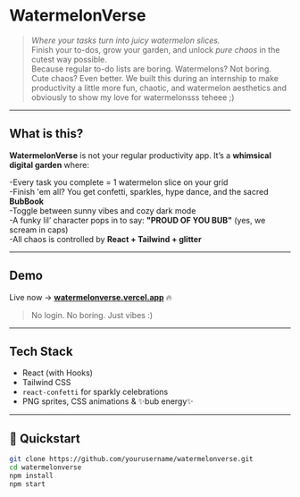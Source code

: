 # WatermelonVerse

> _Where your tasks turn into juicy watermelon slices._  
> Finish your to-dos, grow your garden, and unlock *pure chaos* in the cutest way possible.<br>
Because regular to-do lists are boring.
Watermelons? Not boring.
Cute chaos? Even better.
We built this during an internship to make productivity a little more fun, chaotic, and watermelon aesthetics and obviously to show my love for watermelonsss teheee ;)
---

## What is this?

**WatermelonVerse** is not your regular productivity app. It’s a **whimsical digital garden** where:

-Every task you complete = 1 watermelon slice on your grid  
-Finish 'em all? You get confetti, sparkles, hype dance, and the sacred **BubBook**  
-Toggle between sunny vibes and cozy dark mode  
-A funky lil’ character pops in to say: **"PROUD OF YOU BUB"** (yes, we scream in caps)  
-All chaos is controlled by **React + Tailwind + glitter**

---

## Demo

Live now → [**watermelonverse.vercel.app**](https://watermelonverse.vercel.app/) 🔥  
> No login. No boring. Just vibes :)

---

## Tech Stack

- React (with Hooks)
- Tailwind CSS
- `react-confetti` for sparkly celebrations
-  PNG sprites, CSS animations & ✨bub energy✨

---

## 🚀 Quickstart

```bash
git clone https://github.com/yourusername/watermelonverse.git
cd watermelonverse
npm install
npm start
